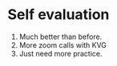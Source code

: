 # Self evaluation
1. Much better than before.
1. More zoom calls with KVG
1. Just need more practice.
